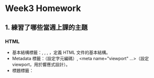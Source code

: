 # Week3 Homework

## 1. 練習了哪些當週上課的主題

### HTML
* 基本結構標籤：<!DOCTYPE html>, <html>, <head>, <body>，定義 HTML 文件的基本結構。
* Metadata 標籤：<meta charset="UTF-8">（設定字元編碼）, <meta name="viewport" ...>（設定 viewport，用於響應式設計）。
* 標題標籤：<title>，設定頁面標題。
* 連結標籤：<link rel="stylesheet" ...>，引入外部 CSS 樣式表。
* 容器標籤：<div>，用於組織和區分內容區塊。
* 標題標籤：使用 h1 建立最大的標題
* 段落標籤：<p>，用於顯示文字段落。
* 按鈕標籤：<button>，建立可點擊的按鈕。
* 輸入標籤：<input type="radio" ...>，建立單選按鈕。
* 文字區域標籤：<textarea>，建立可以讓使用者傳訊息的框框。
* i 標籤：用來顯示一個圖標，這是因為我們設定了特定的 class 屬性。
* 標籤：<label>，為表單元素提供標籤。
* Span 標籤：<span>，用於行內文字或元素的樣式設定或標記。

## CSS

* 使用通用選擇器 (*) 重置 margin、padding 和 box-sizing，確保跨瀏覽器的一致性。
* 字體設置: 設置全局字體、背景顏色和文字顏色。如下方這樣：

    ```css
    body {
        font-family: 'Helvetica Neue', Arial, sans-serif;
        background-color: #f5f5f5;
        color: #333;
        line-height: 1.6;
        height: 100vh;
        overflow: hidden;
    }
    ```

* 使用 RGBA 顏色值來創建具有透明度的顏色。
* 使用偽類選擇器（例如 :hover 和 :focus）來定義元素在特定狀態下的樣式。

```css
#message-input:focus {
    border-color: #3498db;
}

.btn-send:hover {
    background-color: #2980b9;
}
```


## 2. 額外找了與當週上課的主題相關的程式技術
* 使用 border-radius 為元素添加圓角，使用 box-shadow 創建陰影效果。具體在我們的`chat-container`這個class裡面有設定。

```css
.chat-container {
    width: 95vw;
    max-width: 1000px;
    height: 90vh;
    background: white;
    border-radius: 16px;
    box-shadow: 0 4px 10px rgba(0, 0, 0, 0.1);
    display: flex;
    flex-direction: column;
    overflow: hidden;
}
```

* 使用 transition 為元素的狀態變化添加平滑的過渡效果，讓我們的頁面看起來更加美觀。

```css
.btn-primary, .btn-secondary, .btn-next, .btn-end, .btn-send {
    cursor: pointer;
    border: none;
    border-radius: 50px;
    font-weight: 600;
    transition: all 0.2s ease;
    outline: none;
}

.btn-primary:hover {
    background-color: #2980b9;
    transform: translateY(-2px);
}
```

* 使用 @keyframes 創建動畫，例如 typing 動畫。這樣會讓我們的聊天室看起來更加生動。

```css
.typing-indicator span {
    display: inline-block;
    width: 8px;
    height: 8px;
    background-color: #999;
    border-radius: 50%;
    margin: 0 2px;
    animation: typing 1.4s infinite both;
}

@keyframes typing {
    0% { transform: translateY(0); }
    50% { transform: translateY(-5px); }
    100% { transform: translateY(0); }
}
```

* 使用媒體查詢 (@media) 針對不同螢幕尺寸調整佈局和元素大小。


## 3. 組員分工情況
* 賴佑寧 (25%): HTML, CSS, 版面設計 
* 鄭宇彤 (25%): HTML, CSS, 版面設計 
* 楊育勝 (25%): HTML, CSS, 版面設計
* 黃唯秩 (25%): HTML, CSS, 版面設計